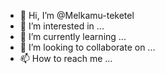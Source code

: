 - 👋 Hi, I’m @Melkamu-teketel
- 👀 I’m interested in ...
- 🌱 I’m currently learning ...
- 💞️ I’m looking to collaborate on ...
- 📫 How to reach me ...

<!---
Melkamu-teketel/Melkamu-teketel is a ✨ special ✨ repository because its `README.md` (this file) appears on your GitHub profile.
You can click the Preview link to take a look at your changes.
--->
